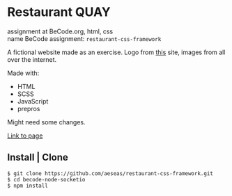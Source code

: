 # Restaurant QUAY
assignment at BeCode.org, html, css <br>
name BeCode assignment: `restaurant-css-framework`<br>

A fictional website made as an exercise. Logo from [this](https://www.quay.com.au/) site, images from all over the internet.

Made with:
- HTML
- SCSS
- JavaScript
- prepros

Might need some changes.

[Link to page](https://aeseas.github.io/restaurant-css-framework/)

## Install | Clone
    $ git clone https://github.com/aeseas/restaurant-css-framework.git
    $ cd becode-node-socketio
    $ npm install
